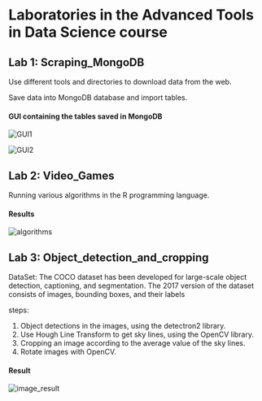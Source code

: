 # Laboratories in the Advanced Tools in Data Science course
## Lab 1: Scraping_MongoDB 

Use different tools and directories to download data from the web.

Save data into MongoDB database and import tables.

#### GUI containing the tables saved in MongoDB
![GUI1](https://user-images.githubusercontent.com/63209732/123145513-93b79700-d465-11eb-8a6c-c08a81661069.png)

![GUI2](https://user-images.githubusercontent.com/63209732/123145525-96b28780-d465-11eb-9696-e9e9bcbb2f19.png)

## Lab 2: Video_Games

Running various algorithms in the R programming language.

#### Results
![algorithms](https://user-images.githubusercontent.com/63209732/123146513-a54d6e80-d466-11eb-8fb1-e04d28687bb8.png)

## Lab 3: Object_detection_and_cropping

DataSet: The COCO dataset has been developed for large-scale object detection, captioning, and segmentation. The 2017 version of the dataset consists of images, bounding boxes, and their labels

steps:
  1. Object detections in the images, using the detectron2 library.
  2. Use Hough Line Transform to get sky lines, using the OpenCV library.
  3. Cropping an image according to the average value of the sky lines.
  4. Rotate images with OpenCV.

#### Result
 ![image_result](https://user-images.githubusercontent.com/63209732/127027894-ebb0ac4f-382c-47f5-9226-06a57a037843.png)
